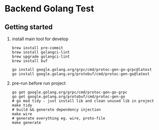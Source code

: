 # Backend Golang Test

## Getting started

1. install main tool for develop
    ```shell
    brew install pre-commit
    brew install golangci-lint
    brew upgrade golangci-lint
    brew install buf
   
    go install google.golang.org/grpc/cmd/protoc-gen-go-grpc@latest
	go install google.golang.org/protobuf/cmd/protoc-gen-go@latest
    ```

2. pre-run before run project
    ```shell
    go get google.golang.org/grpc/cmd/protoc-gen-go-grpc
    go get google.golang.org/protobuf/cmd/protoc-gen-go
    # go mod tidy - just install lib and clean unused lib in project
    make tidy
    # build && generate dependency injection
    make wire
    # generate everything eg. wire, proto-file
    make generate
    ```